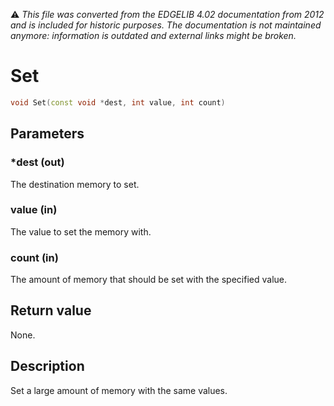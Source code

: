 :warning: _This file was converted from the EDGELIB 4.02 documentation from 2012 and is included for historic purposes. The documentation is not maintained anymore: information is outdated and external links might be broken._

# Set


```c++
void Set(const void *dest, int value, int count)
```

## Parameters
### *dest (out)
The destination memory to set.

### value (in)
The value to set the memory with.

### count (in)
The amount of memory that should be set with the specified value.

## Return value
None.

## Description
Set a large amount of memory with the same values.

